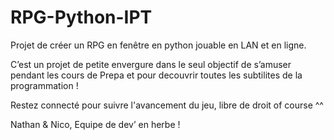 # RPG-Python-IPT

Projet de créer un RPG en fenêtre en python jouable en LAN et en ligne.

C’est un projet de petite envergure dans le seul objectif de s’amuser pendant les cours de Prepa et pour decouvrir toutes les subtilites de la programmation ! 

Restez connecté pour suivre l'avancement du jeu, libre de droit of course ^^

Nathan & Nico,
Equipe de dev’ en herbe ! 